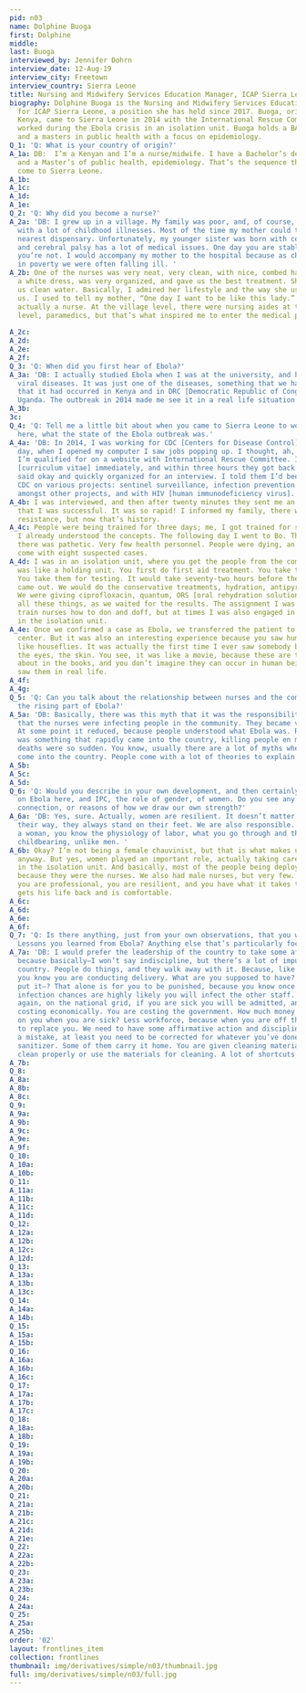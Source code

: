 ```yaml
---
pid: n03
name: Dolphine Buoga
first: Dolphine
middle: 
last: Buoga
interviewed_by: Jennifer Dohrn
interview_date: 12-Aug-19
interview_city: Freetown
interview_country: Sierra Leone
title: Nursing and Midwifery Services Education Manager, ICAP Sierra Leone
biography: Dolphine Buoga is the Nursing and Midwifery Services Education Manager
  for ICAP Sierra Leone, a position she has held since 2017. Buoga, originally from
  Kenya, came to Sierra Leone in 2014 with the International Rescue Committee and
  worked during the Ebola crisis in an isolation unit. Buoga holds a BA in nursing
  and a masters in public health with a focus on epidemiology.
Q_1: 'Q: What is your country of origin?'
A_1a: DB:  I’m a Kenyan and I’m a nurse/midwife. I have a Bachelor’s degree in nursing,
  and a Master’s of public health, epidemiology. That’s the sequence that made me
  come to Sierra Leone.
A_1b: 
A_1c: 
A_1d: 
A_1e: 
Q_2: 'Q: Why did you become a nurse?'
A_2a: 'DB: I grew up in a village. My family was poor, and, of course, poverty comes
  with a lot of childhood illnesses. Most of the time my mother could take us to the
  nearest dispensary. Unfortunately, my younger sister was born with cerebral palsy,
  and cerebral palsy has a lot of medical issues. One day you are stable; one day
  you’re not. I would accompany my mother to the hospital because as children living
  in poverty we were often falling ill. '
A_2b: One of the nurses was very neat, very clean, with nice, combed hair. She wore
  a white dress, was very organized, and gave us the best treatment. She also gave
  us clean water. Basically, I admired her lifestyle and the way she used to handle
  us. I used to tell my mother, “One day I want to be like this lady.” She was not
  actually a nurse. At the village level, there were nursing aides at the village
  level, paramedics, but that’s what inspired me to enter the medical profession.
   
A_2c: 
A_2d: 
A_2e: 
A_2f: 
Q_3: 'Q: When did you first hear of Ebola?'
A_3a: 'DB: I actually studied Ebola when I was at the university, and hemorrhagic
  viral diseases. It was just one of the diseases, something that we had heard about;
  that it had occurred in Kenya and in DRC [Democratic Republic of Congo], Congo,
  Uganda. The outbreak in 2014 made me see it in a real life situation. '
A_3b: 
3c: 
Q_4: 'Q: Tell me a little bit about when you came to Sierra Leone to work with ICAP
  here, what the state of the Ebola outbreak was.'
A_4a: 'DB: In 2014, I was working for CDC [Centers for Disease Control] Nairobi. One
  day, when I opened my computer I saw jobs popping up. I thought, ah, these are things
  I’m qualified for on a website with International Rescue Committee. I sent my CV
  [curriculum vitae] immediately, and within three hours they got back to me. They
  said okay and quickly organized for an interview. I told them I’d been working with
  CDC on various projects: sentinel surveillance, infection prevention and control,
  amongst other projects, and with HIV [human immunodeficiency virus]. '
A_4b: I was interviewed, and then after twenty minutes they sent me an email saying
  that I was successful. It was so rapid! I informed my family, there was a lot of
  resistance, but now that’s history.
A_4c: People were being trained for three days; me, I got trained for six hours, because
  I already understood the concepts. The following day I went to Bo. The situation
  there was pathetic. Very few health personnel. People were dying, an ambulance could
  come with eight suspected cases. 
A_4d: I was in an isolation unit, where you get the people from the community. It
  was like a holding unit. You first do first aid treatment. You take the sample results.
  You take them for testing. It would take seventy-two hours before the test results
  came out. We would do the conservative treatments, hydration, antipyretics, antimalarials.
  We were giving ciprofloxacin, quantum, ORS [oral rehydration solution], normal saline,
  all these things, as we waited for the results. The assignment I was given was to
  train nurses how to don and doff, but at times I was also engaged in patient care
  in the isolation unit. 
A_4e: Once we confirmed a case as Ebola, we transferred the patient to the treatment
  center. But it was also an interesting experience because you saw human beings dying
  like houseflies. It was actually the first time I ever saw somebody bleeding from
  the eyes, the skin. You see, it was like a movie, because these are things you read
  about in the books, and you don’t imagine they can occur in human beings. And I
  saw them in real life.
A_4f: 
A_4g: 
Q_5: 'Q: Can you talk about the relationship between nurses and the community during
  the rising part of Ebola?'
A_5a: 'DB: Basically, there was this myth that it was the responsibility of the nurses,
  that the nurses were infecting people in the community. They became victims of circumstance.
  At some point it reduced, because people understood what Ebola was. Remember, this
  was something that rapidly came into the country, killing people en masse, and the
  deaths were so sudden. You know, usually there are a lot of myths when certain disasters
  come into the country. People come with a lot of theories to explain the cause. '
A_5b: 
A_5c: 
A_5d: 
Q_6: 'Q: Would you describe in your own development, and then certainly the work forced
  on Ebola here, and IPC, the role of gender, of women. Do you see any particular
  connection, or reasons of how we draw our own strength?'
A_6a: 'DB: Yes, sure. Actually, women are resilient. It doesn’t matter what comes
  their way, they always stand on their feet. We are also responsible. You see, as
  a woman, you know the physiology of labor, what you go through and the process of
  childbearing, unlike men. '
A_6b: Okay? I’m not being a female chauvinist, but that is what makes us different,
  anyway. But yes, women played an important role, actually taking care of the children
  in the isolation unit. And basically, most of the people being deployed were women,
  because they were the nurses. We also had male nurses, but very few. Being a woman,
  you are professional, you are resilient, and you have what it takes to ensure somebody
  gets his life back and is comfortable. 
A_6c: 
A_6d: 
A_6e: 
A_6f: 
Q_7: 'Q: Is there anything, just from your own observations, that you would recommend?
  Lessons you learned from Ebola? Anything else that’s particularly focused on nursing?'
A_7a: 'DB: I would prefer the leadership of the country to take some affirmative action,
  because basically—I won’t say indiscipline, but there’s a lot of impunity in this
  country. People do things, and they walk away with it. Because, like in my country,
  you know you are conducting delivery. What are you supposed to have? Why don’t you
  put it—? That alone is for you to be punished, because you know once you get an
  infection chances are highly likely you will infect the other staff. Okay? And,
  again, on the national grid, if you are sick you will be admitted, and you are now
  costing economically. You are costing the government. How much money will be spent
  on you when you are sick? Less workforce, because when you are off there is nobody
  to replace you. We need to have some affirmative action and discipline. If you make
  a mistake, at least you need to be corrected for whatever you’ve done. We give hand
  sanitizer. Some of them carry it home. You are given cleaning materials; you don’t
  clean properly or use the materials for cleaning. A lot of shortcuts. '
A_7b: 
Q_8: 
A_8a: 
A_8b: 
A_8c: 
Q_9: 
A_9a: 
A_9b: 
A_9c: 
A_9e: 
A_9f: 
Q_10: 
A_10a: 
A_10b: 
Q_11: 
A_11a: 
A_11b: 
A_11c: 
A_11d: 
Q_12: 
A_12a: 
A_12b: 
A_12c: 
A_12d: 
Q_13: 
A_13a: 
A_13b: 
A_13c: 
Q_14: 
A_14a: 
A_14b: 
Q_15: 
A_15a: 
A_15b: 
Q_16: 
A_16a: 
A_16b: 
A_16c: 
Q_17: 
A_17a: 
A_17b: 
A_17c: 
Q_18: 
A_18a: 
A_18b: 
Q_19: 
A_19a: 
A_19b: 
Q_20: 
A_20a: 
A_20b: 
Q_21: 
A_21a: 
A_21b: 
A_21c: 
A_21d: 
A_21e: 
Q_22: 
A_22a: 
A_22b: 
Q_23: 
A_23a: 
A_23b: 
Q_24: 
A_24a: 
Q_25: 
A_25a: 
A_25b: 
order: '02'
layout: frontlines_item
collection: frontlines
thumbnail: img/derivatives/simple/n03/thumbnail.jpg
full: img/derivatives/simple/n03/full.jpg
---
```


